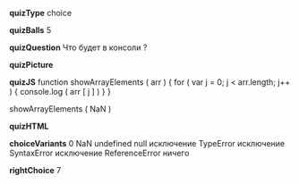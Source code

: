 ____quizType____
choice

____quizBalls____
5

____quizQuestion____
Что будет в консоли ?

____quizPicture____


____quizJS____
function showArrayElements ( arr ) {
    for ( var j = 0;  j < arr.length;  j++ ) {
        console.log ( arr [ j ] )
    }
}

showArrayElements ( NaN )


____quizHTML____



____choiceVariants____
0
NaN
undefined
null
исключение TypeError
исключение SyntaxError
исключение ReferenceError
ничего


____rightChoice____
7
